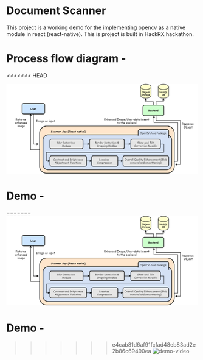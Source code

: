 # Document Scanner

This project is a working demo for the implementing opencv as a native module in react (react-native).
This is project is built in HackRX hackathon.

# Process flow diagram -
<<<<<<< HEAD

<img src="dfd.png"/>

# Demo -

=======
<img src="dfd.png"/>

# Demo -
>>>>>>> e4cab81d6af91fcfad48eb83ad2e2b86c69490ea
![demo-video](Demo.gif)
